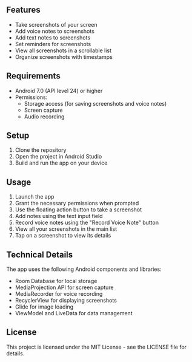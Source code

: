 
## Features

- Take screenshots of your screen
- Add voice notes to screenshots
- Add text notes to screenshots
- Set reminders for screenshots
- View all screenshots in a scrollable list
- Organize screenshots with timestamps

## Requirements

- Android 7.0 (API level 24) or higher
- Permissions:
  - Storage access (for saving screenshots and voice notes)
  - Screen capture
  - Audio recording

## Setup

1. Clone the repository
2. Open the project in Android Studio
3. Build and run the app on your device

## Usage

1. Launch the app
2. Grant the necessary permissions when prompted
3. Use the floating action button to take a screenshot
4. Add notes using the text input field
5. Record voice notes using the "Record Voice Note" button
6. View all your screenshots in the main list
7. Tap on a screenshot to view its details

## Technical Details

The app uses the following Android components and libraries:

- Room Database for local storage
- MediaProjection API for screen capture
- MediaRecorder for voice recording
- RecyclerView for displaying screenshots
- Glide for image loading
- ViewModel and LiveData for data management

## License

This project is licensed under the MIT License - see the LICENSE file for details. 